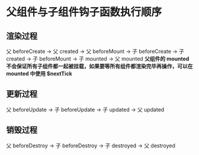 # 父组件与子组件钩子函数执行顺序

## 渲染过程

父 beforeCreate -> 父 created -> 父 beforeMount -> 子 beforeCreate -> 子 created -> 子 beforeMount -> 子 mounted -> 父 mounted
**父组件的 mounted 不会保证所有子组件都一起被挂载，如果要等所有组件都渲染完毕再操作，可以在 mounted 中使用 $nextTick**

## 更新过程

父 beforeUpdate -> 子 beforeUpdate -> 子 updated -> 父 updated

## 销毁过程

父 beforeDestroy -> 子 beforeDestroy -> 子 destroyed -> 父 destroyed
